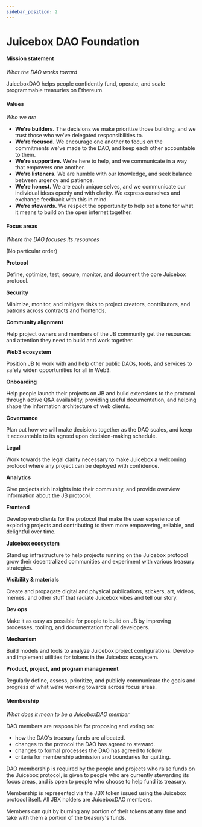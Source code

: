 ```yaml
---
sidebar_position: 2
---
```


# Juicebox DAO Foundation

#### Mission statement

*What the DAO works toward*

JuiceboxDAO helps people confidently fund, operate, and scale programmable treasuries on Ethereum.

#### Values

*Who we are*

- **We're builders.** The decisions we make prioritize those building, and we trust those who we've delegated responsibilities to.
- **We're focused.** We encourage one another to focus on the commitments we've made to the DAO, and keep each other accountable to them.
- **We're supportive.** We're here to help, and we communicate in a way that empowers one another.
- **We're listeners.** We are humble with our knowledge, and seek balance between urgency and patience.
- **We're honest.** We are each unique selves, and we communicate our individual ideas openly and with clarity. We express ourselves and exchange feedback with this in mind.
- **We’re stewards.** We respect the opportunity to help set a tone for what it means to build on the open internet together.

#### Focus areas

*Where the DAO focuses its resources*

(No particular order)

**Protocol**

Define, optimize, test, secure, monitor, and document the core Juicebox protocol.

**Security**

Minimize, monitor, and mitigate risks to project creators, contributors, and patrons across contracts and frontends.

**Community alignment**

Help project owners and members of the JB community get the resources and attention they need to build and work together.

**Web3 ecosystem**

Position JB to work with and help other public DAOs, tools, and services to safely widen opportunities for all in Web3.

**Onboarding**

Help people launch their projects on JB and build extensions to the protocol through active Q&A availability, providing useful documentation, and helping shape the information architecture of web clients.

**Governance**

Plan out how we will make decisions together as the DAO scales, and keep it accountable to its agreed upon decision-making schedule.

**Legal**

Work towards the legal clarity necessary to make Juicebox a welcoming protocol where any project can be deployed with confidence.

**Analytics**

Give projects rich insights into their community, and provide overview information about the JB protocol.

**Frontend**

Develop web clients for the protocol that make the user experience of exploring projects and contributing to them more empowering, reliable, and delightful over time.

**Juicebox ecosystem**

Stand up infrastructure to help projects running on the Juicebox protocol grow their decentralized communities and experiment with various treasury strategies.

**Visibility & materials**

Create and propagate digital and physical publications, stickers, art, videos, memes, and other stuff that radiate Juicebox vibes and tell our story.

**Dev ops**

Make it as easy as possible for people to build on JB by improving processes, tooling, and documentation for all developers.

**Mechanism**

Build models and tools to analyze Juicebox project configurations. Develop and implement utilities for tokens in the Juicebox ecosystem.

**Product, project, and program management**

Regularly define, assess, prioritize, and publicly communicate the goals and progress of what we’re working towards across focus areas.

#### Membership

*What does it mean to be a JuiceboxDAO member*

DAO members are responsible for proposing and voting on:

- how the DAO's treasury funds are allocated.
- changes to the protocol the DAO has agreed to steward.
- changes to formal processes the DAO has agreed to follow.
- criteria for membership admission and boundaries for quitting.

DAO membership is required by the people and projects who raise funds on the Juicebox protocol, is given to people who are currently stewarding its focus areas, and is open to people who choose to help fund its treasury.

Membership is represented via the JBX token issued using the Juicebox protocol itself. All JBX holders are JuiceboxDAO members.

Members can quit by burning any portion of their tokens at any time and take with them a portion of the treasury's funds.
